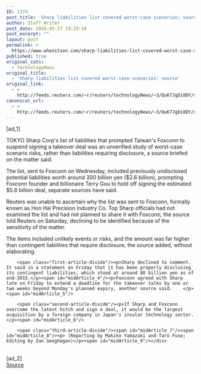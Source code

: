 ```yaml
---
ID: 1374
post_title: 'Sharp liabilities list covered worst-case scenarios: source'
author: Staff Writer
post_date: 2016-02-27 19:29:10
post_excerpt: ""
layout: post
permalink: >
  https://www.whenitson.com/sharp-liabilities-list-covered-worst-case-scenarios-source/
published: true
original_cats:
  - technologyNews
original_title:
  - 'Sharp liabilities list covered worst-case scenarios: source'
original_link:
  - >
    http://feeds.reuters.com/~r/reuters/technologyNews/~3/QuK7JgDi8DY/story01.htm
canonical_url:
  - >
    http://feeds.reuters.com/~r/reuters/technologyNews/~3/QuK7JgDi8DY/story01.htm
---
```

 [ad_1]
<br><div id="articleText">
<span id="midArticle_start"/>

<span class="focusParagraph" readability="6"><p><span class="articleLocation">TOKYO</span> Sharp Corp's list of liabilities that prompted Taiwan's Foxconn to suspend signing a takeover deal was an unverified study of worst-case scenario risks, rather than liabilities requiring disclosure, a source briefed on the matter said.    </p></span><span id="midArticle_0"/><p>The list, sent to Foxconn on Wednesday, included previously undisclosed potential liabilities worth around 300 billion yen ($2.6 billion), prompting Foxconn founder and billionaire Terry Gou to hold off signing the estimated $5.8 billion deal, separate sources have said.</p><span id="midArticle_1"/><p>Reuters was unable to ascertain why the list was sent to Foxconn, formally known as Hon Hai Precision Industry Co. Top Sharp officials had not examined the list and had not planned to share it with Foxconn, the source told Reuters on Saturday, declining to be identified because of the sensitivity of the matter.    </p><span id="midArticle_2"/><p>The items included unlikely events or risks, and the amount was far higher than contingent liabilities that require disclosure, the source added, without elaborating.</p><span id="midArticle_3"/>
        
        <span class="first-article-divide"/><p>Sharp declined to comment. It said in a statement on Friday that it has been properly disclosing its contingent liabilities, which stood at around 80 billion yen as of end-2015.</p><span id="midArticle_4"/><p>Foxconn agreed with Sharp late on Friday to extend a deadline for the takeover talks by one or two weeks beyond Monday's planned expiry, another source said.    </p><span id="midArticle_5"/>
        
        <span class="second-article-divide"/><p>If Sharp and Foxconn overcome the latest hitch and sign a deal, it would be the largest acquisition by a foreign company in Japan's insular technology sector.</p><span id="midArticle_6"/>
        
        <span class="third-article-divide"/><span id="midArticle_7"/><span id="midArticle_8"/><p> (Reporting by Makiko Yamazaki and Taro Fuse; Editing by Ian Geoghegan)</p><span id="midArticle_9"/></div>
<br>[ad_2]
<br><a href="http://feeds.reuters.com/~r/reuters/technologyNews/~3/QuK7JgDi8DY/story01.htm">Source </a>